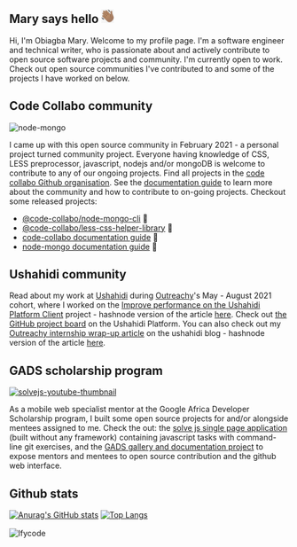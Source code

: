 ## Mary says hello <img alt="waving png" height="25px" src="./wave-black.png"/>
Hi, I'm Obiagba Mary. Welcome to my profile page. I'm a software engineer and technical writer, who is passionate about and actively contribute to open source software projects and community. I'm currently open to work. Check out open source communities I've contributed to and some of the projects I have worked on below.

## Code Collabo community

![node-mongo](https://github.com/Ifycode/Ifycode/blob/main/code-collabo/node-mongo-cli.gif?raw=true)

I came up with this open source community in February 2021 - a personal project turned community project. Everyone having knowledge of CSS, LESS preprocessor, javascript, nodejs and/or mongoDB is welcome to contribute to any of our ongoing projects. Find all projects in the [code collabo Github organisation](https://github.com/code-collabo). See the [documentation guide](https://code-collabo.gitbook.io/doc/) to learn more about the community and how to contribute to on-going projects. Checkout some released projects:
- [@code-collabo/node-mongo-cli](https://www.npmjs.com/package/@code-collabo/node-mongo-cli) 🥳
- [@code-collabo/less-css-helper-library](https://www.npmjs.com/package/@code-collabo/less-css-helper-library) 🥳
- [code-collabo documentation guide](https://code-collabo.gitbook.io/doc/) 📖
- [node-mongo documentation guide](https://code-collabo.gitbook.io/node-mongo/) 📖


## Ushahidi community
Read about my work at [Ushahidi](https://www.ushahidi.com/) during [Outreachy](https://www.outreachy.org/)'s May - August 2021 cohort, where I worked on the [Improve performance on the Ushahidi Platform Client](https://www.ushahidi.com/blog/2021/07/11/think-about-your-audience) project - hashnode version of the article [here](https://dev-obiagba.hashnode.dev/think-about-your-audience). Check out [the GitHub project board](https://github.com/ushahidi/platform/projects/17) on the Ushahidi Platform. You can also check out my [Outreachy internship wrap-up article](https://www.ushahidi.com/blog/2021/08/30/outreachy-internship-wrap-up) on the ushahidi blog - hashnode version of the article [here](https://dev-obiagba.hashnode.dev/outreachy-internship-wrap-up).

## GADS scholarship program

[![solvejs-youtube-thumbnail](https://user-images.githubusercontent.com/45185388/132788307-e6278368-6af7-42a6-8bd1-d91b6d452cf9.png)](https://www.youtube.com/watch?v=KBv1IURk5D0)

As a mobile web specialist mentor at the Google Africa Developer Scholarship program, I built some open source projects for and/or alongside mentees assigned to me. Check the out: the [solve js single page application](https://github.com/gads-projects/solve-js) (built without any framework) containing javascript tasks with command-line git exercises, and the [GADS gallery and documentation project](https://obiagba-mary.gitbook.io/gads-projects/) to expose mentors and mentees to open source contribution and the github web interface.

## Github stats
[![Anurag's GitHub stats](https://github-readme-stats.anuraghazra1.vercel.app/api?username=Ifycode&count_private=true&include_all_commits=true&show_icons=true&cache_seconds=1801)](https://github.com/Ifycode)
[![Top Langs](https://github-readme-stats.vercel.app/api/top-langs/?username=Ifycode&exclude_repo=Ifycode.github.io,free-for-dev&layout=compact&langs_count=8)](https://github.com/Ifycode)
<p><img align="center" src="https://github-readme-streak-stats.herokuapp.com/?user=Ifycode&" alt="Ifycode" /></p> 












<!--
## Ushahidi community
![Ushahidi](https://user-images.githubusercontent.com/45185388/131233572-e39aa50c-3a69-4108-9f23-8244b5e52496.png)
-->

<!--
[<img alt="Code Collabo header image" src="./code-collabo-github.png" />](https://github.com/code-collabo)
![code-collabo-github](https://user-images.githubusercontent.com/45185388/128802117-1a20cadc-e381-4cb2-b351-9bcf9ccbad7a.png)
![code-collabo-github](https://user-images.githubusercontent.com/45185388/128802130-f56cc623-13bd-420e-a83f-4f772ab80091.png)
![code-collabo-github](https://user-images.githubusercontent.com/45185388/128802149-5a1ab319-f650-460a-92a6-9b16bfcfdc29.png)
![code-collabo-github](https://user-images.githubusercontent.com/45185388/128802205-8efc6e51-c0cb-483f-8605-6995467bff17.png)

***Blog:***
* [Quick, effective and efficient way to test your separately hosted css library on your client, during development](https://dev-obiagba.hashnode.dev/quick-effective-and-efficient-way-to-test-your-separately-hosted-css-library-on-your-client-during-development-1)

## Non-tech posts
* [While you wait for God's healing...](https://dev-obiagba.hashnode.dev/while-you-wait-for-gods-healing)
-->

<!--
Join us build awesome, real world, open source projects which will benefit both contributors & users alike. The current project we are working on aims to make the work of mongoDB, MERN and MEAN stack developers easier. At the same time, it aims to promote collaboration, provide problem solving, open source, internship & remote experience for contributors. See [project readme](https://github.com/code-collabo/node-mongo-cli) for more details.
-->

<!--

[<img alt="github" height="25px" src="https://encrypted-tbn0.gstatic.com/images?q=tbn:ANd9GcRAOopDwAKdXQ2KNcyL2FIeG1FP0PLjRuK3JA&usqp=CAU" />](https://github.com/Ifycode) [@Ifycode](https://github.com/Ifycode)\
[<img alt="twitter" height="25px" src="https://cdn4.iconfinder.com/data/icons/social-media-icons-the-circle-set/48/twitter_circle-512.png" />](https://github.com/Ifycode) [@obiagba_mary](https://twitter.com/obiagba_mary?s=09)

[<img alt="code-collabo" height="21px" src="https://avatars.githubusercontent.com/u/79599588?s=200&v=4" />](https://github.com/Ifycode) [@code-collabo](https://github.com/code-collabo)

I’m currently working on one my portfolio projects - youser app (using figma + MEAN stack) 👇🏽


![Youser design all pages](./youser-design-sm.png)

- 🌱 I’m currently learning about CS, web design and mongoDB.
- 👯 I’m looking to collaborate on projects that involve angular.
- ⚡ Fun fact: I and my acoustic bluemay 😍 (acoustic guitar 🎸) are one 😌.
- 💬 Ask me about... 🤔
- 📫 How to reach me: obiagba.mary.ifeoma@gmail.com

**Technologies:**

[<img alt="HTML 5" width="25px" src="https://raw.githubusercontent.com/github/explore/80688e429a7d4ef2fca1e82350fe8e3517d3494d/topics/html/html.png" />]()
[<img alt="CSS 3" width="25px" src="https://raw.githubusercontent.com/github/explore/80688e429a7d4ef2fca1e82350fe8e3517d3494d/topics/css/css.png" />]()
[<img alt="less" height="20px" src="http://lesscss.org/public/img/less_logo.png" />]()
[<img alt="scss" width="25px" src="https://raw.githubusercontent.com/github/explore/80688e429a7d4ef2fca1e82350fe8e3517d3494d/topics/sass/sass.png" />]()
[<img alt="Javascript" width="30px" src="https://png2.cleanpng.com/sh/f9adba6e43e2a6be07ea40ee26d9547f/L0KzQYm3VcI4N6lmhJH0aYP2gLBuTfpifpJ4eARycISwgMP2hCJidZ5uhtk2bHHxd8bohBUuaZtmkJ8AYkDlQom8gsk5PGdnT5CDNUGzSYeBV8E2Omg5TakDOEO5QoSATwBvbz==/kisspng-javascript-programming-language-ajax-5b0b285b9846b7.8510968715274578836237.png" />]()
[<img alt="Angular" width="25px" src="https://raw.githubusercontent.com/github/explore/80688e429a7d4ef2fca1e82350fe8e3517d3494d/topics/angular/angular.png" />]()
[<img alt="node js" height="25px" src="https://nodejs.org/static/images/logos/nodejs-new-pantone-black.svg" />]()
[<img alt="mongoDB" height="25px" src="https://webassets.mongodb.com/_com_assets/cms/MongoDB_Logo_FullColorBlack_RGB-4td3yuxzjs.png" />]()
[<img alt="Express js" height="25px" src="https://encrypted-tbn0.gstatic.com/images?q=tbn:ANd9GcR8GuRFF1LFA4NIK63ZV4vweimdCPfnfPL6Ww&usqp=CAU" />]()
[<img alt="Babel" height="25px" src="https://d33wubrfki0l68.cloudfront.net/7a197cfe44548cc1a3f581152af70a3051e11671/78df8/img/babel.svg" />]()
[<img alt="Typescript" width="20px" src="https://raw.githubusercontent.com/github/explore/80688e429a7d4ef2fca1e82350fe8e3517d3494d/topics/typescript/typescript.png" />]()
-->

<!--
| ![Youser app mood board](./youser-moodboard-long.png) | ![Youser app landing page design](./youser-home-design.png) |
|------------------|------------------|


|<ul><li>Github => [@Ifycode](https://github.com/Ifycode)</li><li>Twitter => [@obiagba_mary](https://twitter.com/obiagba_mary?s=09)</li></ul>|
|:--- |



| ![Youser app landing page design](./home-completed.png) |
|------------------|
Youser Landing Page

|Youser Moodboard|Youser Home|
-->

<!--

| Add more content soon |
|---------------------- |

| Add Image A | Add Image B |
|------------ | ----------- |


| ![Spendbuddy](./subtracker-app.gif) | Add Image B |
|--------- | -------- |


**Ifycode/Ifycode** is a ✨ _special_ ✨ repository because its `README.md` (this file) appears on your GitHub profile.

Here are some ideas to get you started:

- 🔭 I’m currently working on ...
- 🌱 I’m currently learning ...
- 👯 I’m looking to collaborate on ...
- 🤔 I’m looking for help with ...
- 💬 Ask me about ...
- 📫 How to reach me: ...
- 😄 Pronouns: ...
- ⚡ Fun fact: ...
-->
